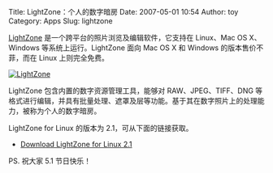 Title: LightZone：个人的数字暗房
Date: 2007-05-01 10:54
Author: toy
Category: Apps
Slug: lightzone

[LightZone](http://www.lightcrafts.com/)
是一个跨平台的照片浏览及编辑软件，它支持在 Linux、Mac OS X、Windows
等系统上运行。LightZone 面向 Mac OS X 和 Windows 的版本售价不菲，而在
Linux 上则完全免费。

[![LightZone](http://i.linuxtoy.org/i/2007/05/lightzone_s.png)](http://i.linuxtoy.org/i/2007/05/lightzone.png)

LightZone 包含内置的数字资源管理工具，能够对 RAW、JPEG、TIFF、DNG
等格式进行编辑，并具有批量处理、遮罩及层等功能。基于其在数字照片上的处理能力，被称为个人的数字暗房。

LightZone for Linux 的版本为 2.1，可从下面的链接获取。

- [Download LightZone for Linux 2.1](http://www.lightcrafts.com/linux/)

PS. 祝大家 5.1 节日快乐！
